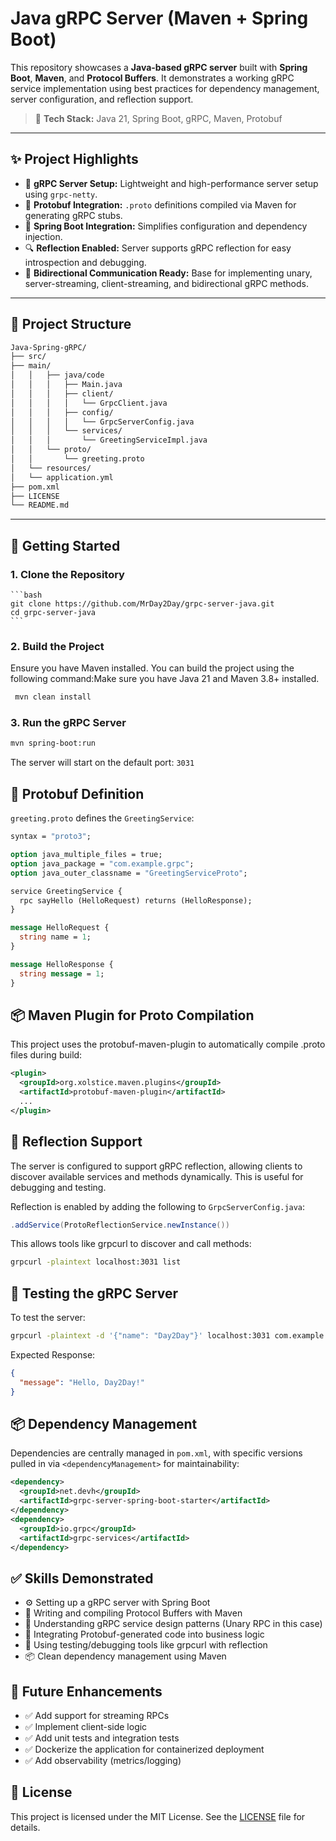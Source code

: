 # Java gRPC Server (Maven + Spring Boot)

This repository showcases a **Java-based gRPC server** built with **Spring Boot**, **Maven**, and **Protocol Buffers**. It demonstrates a working gRPC service implementation using best practices for dependency management, server configuration, and reflection support.

> 🔧 **Tech Stack:** Java 21, Spring Boot, gRPC, Maven, Protobuf


---

## ✨ Project Highlights

- 📡 **gRPC Server Setup:** Lightweight and high-performance server setup using `grpc-netty`.
- 📜 **Protobuf Integration:** `.proto` definitions compiled via Maven for generating gRPC stubs.
- 🧩 **Spring Boot Integration:** Simplifies configuration and dependency injection.
- 🔍 **Reflection Enabled:** Server supports gRPC reflection for easy introspection and debugging.
- 🔄 **Bidirectional Communication Ready:** Base for implementing unary, server-streaming, client-streaming, and bidirectional gRPC methods.

---

## 📁 Project Structure

```bash
Java-Spring-gRPC/ 
├── src/ 
├── main/ 
│   │   ├── java/code
│   │   │   ├── Main.java 
│   │   │   ├── client/ 
│   │   │   │   └── GrpcClient.java  
│   │   │   ├── config/ 
│   │   │   │   └── GrpcServerConfig.java  
│   │   │   └── services/ 
│   │   │       └── GreetingServiceImpl.java  
│   │   └── proto/ 
│   │       └── greeting.proto 
│   └── resources/ 
│   └── application.yml 
├── pom.xml 
├── LICENSE 
└── README.md
```


---

## 🚀 Getting Started

### 1. Clone the Repository

    ```bash
    git clone https://github.com/MrDay2Day/grpc-server-java.git
    cd grpc-server-java
    ```

### 2. Build the Project
Ensure you have Maven installed. You can build the project using the following command:Make sure you have Java 21 and Maven 3.8+ installed.

   ```bash
    mvn clean install
   ```

### 3. Run the gRPC Server

   ```bash
   mvn spring-boot:run
   ```
The server will start on the default port: `3031`

## 📜 Protobuf Definition
`greeting.proto` defines the `GreetingService`:

```protobuf
syntax = "proto3";

option java_multiple_files = true;
option java_package = "com.example.grpc";
option java_outer_classname = "GreetingServiceProto";

service GreetingService {
  rpc sayHello (HelloRequest) returns (HelloResponse);
}

message HelloRequest {
  string name = 1;
}

message HelloResponse {
  string message = 1;
}
```

## 📦 Maven Plugin for Proto Compilation
This project uses the protobuf-maven-plugin to automatically compile .proto files during build:

```xml
<plugin>
  <groupId>org.xolstice.maven.plugins</groupId>
  <artifactId>protobuf-maven-plugin</artifactId>
  ...
</plugin>
```
## 🔧 Reflection Support
The server is configured to support gRPC reflection, allowing clients to discover available services and methods dynamically. This is useful for debugging and testing.

Reflection is enabled by adding the following to `GrpcServerConfig.java`:

```java
.addService(ProtoReflectionService.newInstance())
```
This allows tools like grpcurl to discover and call methods:

```bash
grpcurl -plaintext localhost:3031 list
```

## 🧪 Testing the gRPC Server
To test the server:

```bash
grpcurl -plaintext -d '{"name": "Day2Day"}' localhost:3031 com.example.grpc.GreetingService/sayHello
```

Expected Response:
```json
{
  "message": "Hello, Day2Day!"
}
```

## 📦 Dependency Management
Dependencies are centrally managed in `pom.xml`, with specific versions pulled in via `<dependencyManagement>` for maintainability:

```xml
<dependency>
  <groupId>net.devh</groupId>
  <artifactId>grpc-server-spring-boot-starter</artifactId>
</dependency>
<dependency>
  <groupId>io.grpc</groupId>
  <artifactId>grpc-services</artifactId>
</dependency>
```

##  ✅ Skills Demonstrated
- ⚙️ Setting up a gRPC server with Spring Boot
- 📄 Writing and compiling Protocol Buffers with Maven
- 🧠 Understanding gRPC service design patterns (Unary RPC in this case)
- 🧩 Integrating Protobuf-generated code into business logic
- 🧪 Using testing/debugging tools like grpcurl with reflection
- 📦 Clean dependency management using Maven

## 📌 Future Enhancements
- ✅ Add support for streaming RPCs
- ✅ Implement client-side logic
- ✅ Add unit tests and integration tests
- ✅ Dockerize the application for containerized deployment
- ✅ Add observability (metrics/logging)

## 📄 License
This project is licensed under the MIT License. See the [LICENSE](LICENSE) file for details.
```


